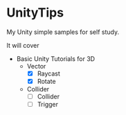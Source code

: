UnityTips
====

My Unity simple samples for self study.

It will cover

- Basic Unity Tutorials for 3D
    - Vector
        - [x] Raycast
        - [x] Rotate
    - Collider
        - [ ] Collider
        - [ ] Trigger